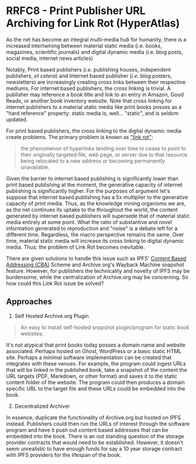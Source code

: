 # RRFC8 - Print Publisher URL Archiving for Link Rot (HyperAtlas)
As the net has become an integral multi-media hub for humanity, there is a increased intertwining between material static media (i.e. books, magazines, scientific journals) and digital dynamic media (i.e. blog posts, social media, internet news articles)

Notably, Print based publishers (_i.e._ publishing houses, independent publishers, _et cetera_) and Internet based publisher (_i.e._ blog posters, newsletters) are increasingly creating cross links between their respective mediums. For internet based publishers, the cross linking is trivial. A publisher may reference a book title and link to an entry in Amazon, Good Reads, or another book inventory website. Note that cross linking for internet publishers to a material static media like print books posses as a "hard reference" property: static media is, well... "static", and is seldom updated. 

For print based publishers, the cross linking to the digital dynamic media create problems. The primary problem is known as ["link rot"](https://en.wikipedia.org/wiki/Link_rot):
>the phenomenon of hyperlinks tending over time to cease to point to their originally targeted file, web page, or server due to that resource being relocated to a new address or becoming permanently unavailable.

Given the barrier to internet based publishing is significantly lower than print based publishing at the moment, the generative capacity of internet publishing is significantly higher. For the purposes of argument let's suppose that internet based publishing has a 5x multiplier to the generative capacity of print media. Thus, as the knowledge mining organisms we are, as the net continues its uptake to the throughout the world, the content generated by internet based publishers will supersede that of material static media entirely at some point. What the ratio of substantive and novel information generated to reproduction and "noise" is a debate left for a different time. Regardless, the macro perspective remains the same. Over time, material static media will increase its cross linking to digital dynamic media. Thus: the problem of Link Rot becomes inevitable.

There are given solutions to handle this issue such as IPFS' [Content Based Addressing (CBA)](https://docs.ipfs.io/concepts/content-addressing/) Scheme and Archive.org's Wayback Machine snapshot feature. However, for publishers the technicality and novelty of IPFS may be burdensome, while the centralization of Archive.org may be concerning. So how could this Link Rot issue be solved?

## Approaches 
1.  Self Hosted Archive.org Plugin 
> An easy to install self-hosted snapshot plugin/program for static book websites. 
 
 It's not atypical that print books today posses a domain name and website associated. Perhaps hosted on Ghost, WordPress or a basic static HTML site. Perhaps a minimal software implementation can be created that integrates with these venues. For example, the program could ingest URLs that will be linked in the published book, take a snapshot of the content the URL targets (PDF, Markdown, or other format) and saves it to the static content folder of the website. The program could then produces a domain specific URL to the target file and these URLs could be embedded into the book.
 
2. Decentralized Archiver

In essence, duplicate the functionality of Archive.org but hosted on IPFS instead. Publishers could then run the URLs of interest through the software program and have it push out content based addresses that can be embedded into the book. There is an out standing question of the storage provider contracts that would need to be established. However, it doesn't seem unrealistic to have enough funds for say a 10 year storage contract with IPFS providers for the lifespan of the book.

